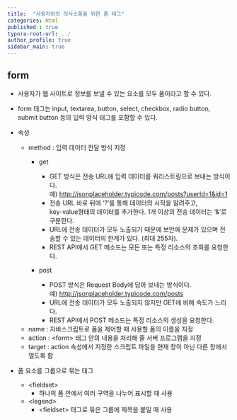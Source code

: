 ```yaml
---
title:  "사용자와의 의사소통을 위한 폼 태그"
categories: Html
published : true
typora-root-url: ../
author_profile: true
sidebar_main: true
---
```

## form
- 사용자가 웹 사이트로 정보를 보낼 수 있는 요소를 모두 폼이라고 할 수 있다.
- form 태그는 input, textarea, button, select, checkbox, radio button, submit button 등의 입력 양식 태그를 포함할 수 있다.
- 속성
    - method : 입력 데이터 전달 방식 지정
        - get
            - GET 방식은 전송 URL에 입력 데이터를 쿼리스트링으로 보내는 방식이다.<br>예) http://jsonplaceholder.typicode.com/posts?userId=1&id=1
            - 전송 URL 바로 뒤에 ‘?’를 통해 데이터의 시작을 알려주고, <br>key-value형태의 데이터를 추가한다. 1개 이상의 전송 데이터는 ‘&’로 구분한다.
            - URL에 전송 데이터가 모두 노출되기 때문에 보안에 문제가 있으며 전송할 수 있는 데이터의 한계가 있다. (최대 255자).
            - REST API에서 GET 메소드는 모든 또는 특정 리소스의 조회를 요청한다.

        - post
            - POST 방식은 Request Body에 담아 보내는 방식이다.
            <br>예) http://jsonplaceholder.typicode.com/posts
            - URL에 전송 데이터가 모두 노출되지 않지만 GET에 비해 속도가 느리다.
            - REST API에서 POST 메소드는 특정 리소스의 생성을 요청한다.
    - name : 자바스크립트로 폼을 제어할 때 사용할 폼의 이름을 지정
    - action : \<form> 태그 안의 내용을 처리해 줄 서버 프로그램을 지정
    - target : action 속성에서 지정한 스크립트 파일을 현재 창이 아닌 다른 창에서 열도록 함


- 폼 요소를 그룹으로 묶는 태그
    - \<fieldset>
        - 하나의 폼 안에서 여러 구역을 나누어 표시할 때 사용
    - \<legend>
        - \<fieldset> 태그로 묶은 그룹에 제목을 붙일 때 사용
